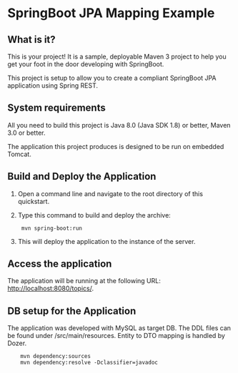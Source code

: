 SpringBoot JPA Mapping Example
==============================

What is it?
-----------

This is your project! It is a sample, deployable Maven 3 project to help you get your foot in the door developing with SpringBoot. 

This project is setup to allow you to create a compliant SpringBoot JPA application using Spring REST. 

System requirements
-------------------

All you need to build this project is Java 8.0 (Java SDK 1.8) or better, Maven 3.0 or better.

The application this project produces is designed to be run on embedded Tomcat. 

Build and Deploy the Application
-------------------------

1. Open a command line and navigate to the root directory of this quickstart.
2. Type this command to build and deploy the archive:

        mvn spring-boot:run

3. This will deploy the application to the instance of the server.


Access the application 
---------------------
 
The application will be running at the following URL: <http://localhost:8080/topics/>.



DB setup for the Application
------------------------------------

 The application was developed with MySQL as target DB. 
 The DDL files can be found under /src/main/resources.
 Entity to DTO mapping is handled by Dozer.

        mvn dependency:sources
        mvn dependency:resolve -Dclassifier=javadoc

